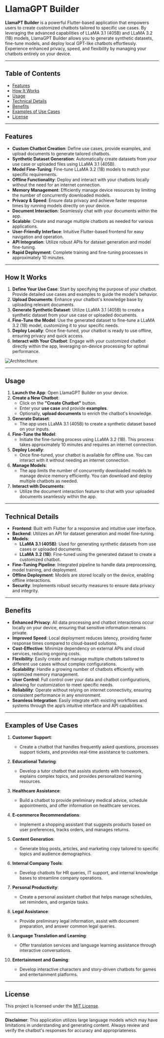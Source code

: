# LlamaGPT Builder

**LlamaPT Builder** is a powerful Flutter-based application that empowers users to create customized chatbots tailored to specific use cases. By leveraging the advanced capabilities of LLaMA 3.1 (405B) and LLaMA 3.2 (1B) models, LlamaGPT Builder allows you to generate synthetic datasets, fine-tune models, and deploy local GPT-like chatbots effortlessly. Experience enhanced privacy, speed, and flexibility by managing your chatbots entirely on your device.

---

## Table of Contents

- [Features](#features)
- [How It Works](#how-it-works)
- [Usage](#usage)
- [Technical Details](#technical-details)
- [Benefits](#benefits)
- [Examples of Use Cases](#examples-of-use-cases)
- [License](#license)

---

## Features

- **Custom Chatbot Creation**: Define use cases, provide examples, and upload documents to generate tailored chatbots.
- **Synthetic Dataset Generation**: Automatically create datasets from your use case or uploaded files using LLaMA 3.1 (405B).
- **Model Fine-Tuning**: Fine-tune LLaMA 3.2 (1B) models to match your specific requirements.
- **Offline Functionality**: Deploy and interact with your chatbots locally without the need for an internet connection.
- **Memory Management**: Efficiently manage device resources by limiting the number of concurrently downloaded models.
- **Privacy & Speed**: Ensure data privacy and achieve faster response times by running models directly on your device.
- **Document Interaction**: Seamlessly chat with your documents within the app.
- **Scalable**: Create and manage multiple chatbots as needed for various applications.
- **User-Friendly Interface**: Intuitive Flutter-based frontend for easy navigation and operation.
- **API Integration**: Utilize robust APIs for dataset generation and model fine-tuning.
- **Rapid Deployment**: Complete training and fine-tuning processes in approximately 10 minutes.

---

## How It Works

1. **Define Your Use Case**: Start by specifying the purpose of your chatbot. Provide detailed use cases and examples to guide the model's behavior.
2. **Upload Documents**: Enhance your chatbot's knowledge base by uploading relevant documents.
3. **Generate Synthetic Dataset**: Utilize LLaMA 3.1 (405B) to create a synthetic dataset from your use case or uploaded documents.
4. **Fine-Tune the Model**: Use the generated dataset to fine-tune a LLaMA 3.2 (1B) model, customizing it to your specific needs.
5. **Deploy Locally**: Once fine-tuned, your chatbot is ready to use offline, ensuring privacy and quick access.
6. **Interact with Your Chatbot**: Engage with your customized chatbot directly within the app, leveraging on-device processing for optimal performance.

![Architechture](https://iili.io/23ovJmx.png)

---

## Usage

1. **Launch the App**: Open LlamaGPT Builder on your device.
2. **Create a New Chatbot**:
    - Click on the **"Create Chatbot"** button.
    - Enter your **use case** and provide **examples**.
    - Optionally, **upload documents** to enrich the chatbot's knowledge.
3. **Generate Dataset**:
    - The app uses LLaMA 3.1 (405B) to create a synthetic dataset based on your inputs.
4. **Fine-Tune the Model**:
    - Initiate the fine-tuning process using LLaMA 3.2 (1B). This process takes approximately 10 minutes and requires an internet connection.
5. **Deploy Locally**:
    - Once fine-tuned, your chatbot is available for offline use. You can interact with it without needing an internet connection.
6. **Manage Models**:
    - The app limits the number of concurrently downloaded models to manage device memory efficiently. You can download and deploy multiple chatbots as needed.
7. **Interact with Documents**:
    - Utilize the document interaction feature to chat with your uploaded documents seamlessly within the app.

---

## Technical Details

- **Frontend**: Built with Flutter for a responsive and intuitive user interface.
- **Backend**: Utilizes an API for dataset generation and model fine-tuning.
- **Models**:
    - **LLaMA 3.1 (405B)**: Used for generating synthetic datasets from use cases or uploaded documents.
    - **LLaMA 3.2 (1B)**: Fine-tuned using the generated dataset to create a customized chatbot.
- **Fine-Tuning Pipeline**: Integrated pipeline to handle data preprocessing, model training, and deployment.
- **Offline Deployment**: Models are stored locally on the device, enabling offline interactions.
- **Security**: Implements robust security measures to ensure data privacy and integrity.

---

## Benefits

- **Enhanced Privacy**: All data processing and chatbot interactions occur locally on your device, ensuring that sensitive information remains private.
- **Improved Speed**: Local deployment reduces latency, providing faster response times compared to cloud-based solutions.
- **Cost-Effective**: Minimize dependency on external APIs and cloud services, reducing ongoing costs.
- **Flexibility**: Easily create and manage multiple chatbots tailored to different use cases without complex configurations.
- **Scalability**: Handle a growing number of chatbots efficiently with optimized memory management.
- **User Control**: Full control over your data and chatbot configurations, allowing for customization to meet specific needs.
- **Reliability**: Operate without relying on internet connectivity, ensuring consistent performance in any environment.
- **Seamless Integration**: Easily integrate with existing workflows and systems through the app’s intuitive interface and API capabilities.

---

## Examples of Use Cases

1. **Customer Support**:
    - Create a chatbot that handles frequently asked questions, processes support tickets, and provides real-time assistance to customers.
  
2. **Educational Tutoring**:
    - Develop a tutor chatbot that assists students with homework, explains complex topics, and provides personalized learning resources.
  
3. **Healthcare Assistance**:
    - Build a chatbot to provide preliminary medical advice, schedule appointments, and offer information on healthcare services.
  
4. **E-commerce Recommendations**:
    - Implement a shopping assistant that suggests products based on user preferences, tracks orders, and manages returns.
  
5. **Content Generation**:
    - Generate blog posts, articles, and marketing copy tailored to specific topics and audience demographics.
  
6. **Internal Company Tools**:
    - Develop chatbots for HR queries, IT support, and internal knowledge bases to streamline company operations.
  
7. **Personal Productivity**:
    - Create a personal assistant chatbot that helps manage schedules, set reminders, and organize tasks.
  
8. **Legal Assistance**:
    - Provide preliminary legal information, assist with document preparation, and answer common legal queries.
  
9. **Language Translation and Learning**:
    - Offer translation services and language learning assistance through interactive conversations.
  
10. **Entertainment and Gaming**:
    - Develop interactive characters and story-driven chatbots for games and entertainment platforms.


---

## License

This project is licensed under the [MIT License](LICENSE).

---

**Disclaimer**: This application utilizes large language models which may have limitations in understanding and generating content. Always review and verify the chatbot's responses for accuracy and appropriateness.

